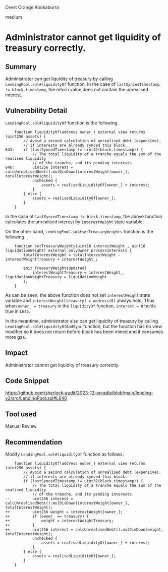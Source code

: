 Overt Orange Kookaburra

medium

# Administrator cannot get liquidity of treasury correctly.

## Summary
Administrator can get liquidity of treasury by calling `LendingPool.sol#liquidityOf` function.
In the case of `lastSyncedTimestamp != block.timestamp`, the return value does not contain the unrealised interest.

## Vulnerability Detail
`LendingPool.sol#liquidityOf` function is the following.
```solidity
    function liquidityOf(address owner_) external view returns (uint256 assets) {
        // Avoid a second calculation of unrealised debt (expensive).
        // if interests are already synced this block.
643:    if (lastSyncedTimestamp != uint32(block.timestamp)) {
            // The total liquidity of a tranche equals the sum of the realised liquidity
            // of the tranche, and its pending interests.
646:        uint256 interest = calcUnrealisedDebt().mulDivDown(interestWeight[owner_], totalInterestWeight);
            unchecked {
                assets = realisedLiquidityOf[owner_] + interest;
            }
        } else {
            assets = realisedLiquidityOf[owner_];
        }
    }
```
In the case of `lastSyncedTimestamp != block.timestamp`, the above function calculates the unrealised interest by `interestWeight` state variable.

On the other hand, `LendingPool.sol#setTreasuryWeights` function is the following.
```solidity
    function setTreasuryWeights(uint16 interestWeight_, uint16 liquidationWeight) external onlyOwner processInterests {
        totalInterestWeight = totalInterestWeight - interestWeightTreasury + interestWeight_;

        emit TreasuryWeightsUpdated(
            interestWeightTreasury = interestWeight_, liquidationWeightTreasury = liquidationWeight
        );
    }
```
As can be seen, the above function does not set `interestWeight` state variable and `interestWeight[treasury] = address(0)` always hold.
Thus when `owner_ = treasury` in the `liquidityOf` function, `interest = 0` holds true in `L646`.

In the meantime, administrator also can get liquidity of treasury by calling `LendingPool.sol#liquidityOfAndSync` function, but the function has no view modifier so it does not return before block has been mined and it consumes more gas.

## Impact
Administrator cannot get liquidity of treasury correctly.

## Code Snippet
https://github.com/sherlock-audit/2023-12-arcadia/blob/main/lending-v2/src/LendingPool.sol#L646

## Tool used
Manual Review

## Recommendation
Modify `LendingPool.sol#liquidityOf` function as follows.
```solidity
    function liquidityOf(address owner_) external view returns (uint256 assets) {
        // Avoid a second calculation of unrealised debt (expensive).
        // if interests are already synced this block.
        if (lastSyncedTimestamp != uint32(block.timestamp)) {
            // The total liquidity of a tranche equals the sum of the realised liquidity
            // of the tranche, and its pending interests.
--          uint256 interest = calcUnrealisedDebt().mulDivDown(interestWeight[owner_], totalInterestWeight);
++          uint256 weight = interestWeight[owner_];
++          if (owner_ == treasury) {
++              weight = interestWeightTreasury;
++          }
++          uint256 interest = calcUnrealisedDebt().mulDivDown(weight, totalInterestWeight);
            unchecked {
                assets = realisedLiquidityOf[owner_] + interest;
            }
        } else {
            assets = realisedLiquidityOf[owner_];
        }
    }
```